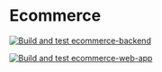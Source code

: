 # Ecommerce


[![Build and test ecommerce-backend](https://github.com/leonardoalvarez20/Ecommerce/actions/workflows/build-and-test-dotnet.yml/badge.svg)](https://github.com/leonardoalvarez20/Ecommerce/actions/workflows/build-and-test-dotnet.yml)

[![Build and test ecommerce-web-app](https://github.com/leonardoalvarez20/Ecommerce/actions/workflows/build-and-test-react.yml/badge.svg)](https://github.com/leonardoalvarez20/Ecommerce/actions/workflows/build-and-test-react.yml)